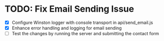 # TODO: Fix Email Sending Issue

- [x] Configure Winston logger with console transport in api/send_email.js
- [x] Enhance error handling and logging for email sending
- [ ] Test the changes by running the server and submitting the contact form
